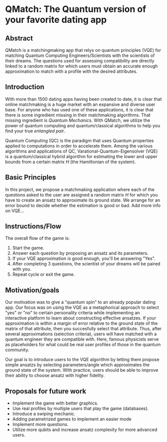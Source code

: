 # QMatch: The Quantum version of your favorite dating app

## Abstract
QMatch is a matchingmaking app that relys on quantum principles (VQE) for matching Quantum Computing Engineers/Scientists with the scientists of their dreams. The questions used for assessing compatibility are directly linked to a random matrix for which users must obtain an accurate enough approximation to match with a profile with the desired attributes. 

## Introduction
With more than 1500 dating apps having been created to date, it is clear that online matchmaking is a huge market with an expansive and diverse user base. For anyone who has used one of these applications, it is clear that there is some ingredient missing in their matchmaking algorithms. That missing ingredient is *Quantum Mechanics*. With QMatch, we utilize the power of quantum computing and quantum/classical algorithms to help you find your true *entangled pair*.

Quantum Computing (QC) is the paradigm that uses Quantum properties applied to computations in order to accelerate them. Among the various algorithms and applications of QC, Varational-Quantum-Eigensolver (VQE) is a quantum/classical hybrid algorithm for estimating the lower and upper bounds from a certain matrix $H$ (the Hamiltonian of the system).


## Basic Principles
In this project, we propose a matchmaking application where each of the questions asked to the user are assigned a random matrix $H$ for which you have to create an ansatz to approximate its ground state. We arrange for an error bound to decide whether the estimation is good or bad. Add more info on VQE...

## Instructions/Flow
The overall flow of the game is:

 1. Start the game.
 2. Answer each question by proposing an ansatz and its parameters.
 3. If your VQE approximation is good enough, you'll be answering "Yes".
 4. After completing 3 questions, the scientist of your dreams will be paired with you.
 5. Repeat cycle or exit the game.

## Motivation/goals
Our motivation was to give a "quantum spin" to an already popular dating app. Our focus was on using the VQE as a metaphorical approach to select "yes" or "no" to certain personality criteria while implementing an interactive platform to learn about constructing effective ansatzes. If your approximation is within a margin of error relative to the ground state of the matrix of that attribute, then you succesfully select that attribute. Thus, after several approximations (selection criteria), users will have matched with a quantum engineer they are compatible with. Here, famous physicists serve as placeholders for what could be real user profiles of those in the quantum community. 

Our goal is to introduce users to the VQE algorithm by letting them propose simple ansatzs by selecting parameters/angle which approximates the ground state of the system. With practice, users should be able to improve their ability to choose ansatz with higher fidelity. 

## Proposals for future work

 * Implement the game with better graphics.
 * Use real profiles by multiple users that play the game (databases).
 * Introduce a swiping mechanic.
 * Adding parametrized games to implement an easier mode
 * Implement more questions.
 * Utilize more qubits and increase ansatz complexity for more advanced users. 
